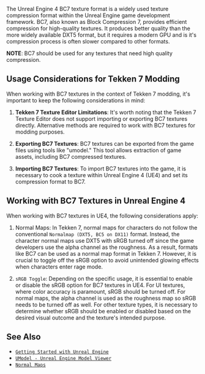 The Unreal Engine 4 BC7 texture format is a widely used texture compression format within the Unreal Engine game development framework. BC7, also known as Block Compression 7, provides efficient compression for high-quality textures. It produces better quality than the more widely available DXT5 format, but it requires a modern GPU and is it's compression process is often slower compared to other formats.

**NOTE**: BC7 should be used for any textures that need high quality compression.

## Usage Considerations for Tekken 7 Modding
When working with BC7 textures in the context of Tekken 7 modding, it's important to keep the following considerations in mind:

1. **Tekken 7 Texture Editor Limitations**: It's worth noting that the Tekken 7 Texture Editor does not support importing or exporting BC7 textures directly. Alternative methods are required to work with BC7 textures for modding purposes.

2. **Exporting BC7 Textures**: BC7 textures can be exported from the game files using tools like "umodel." This tool allows extraction of game assets, including BC7 compressed textures.

3. **Importing BC7 Textures**: To import BC7 textures into the game, it is necessary to cook a texture within Unreal Engine 4 (UE4) and set its compression format to BC7.

## Working with BC7 Textures in Unreal Engine 4
When working with BC7 textures in UE4, the following considerations apply:

1. Normal Maps: In Tekken 7, normal maps for characters do not follow the conventional `Normalmap (DXT5, BC5 on DX11)` format. Instead, the character normal maps use DXT5 with sRGB turned off since the game developers use the alpha channel as the roughness. As a result, formats like BC7 can be used as a normal map format in Tekken 7. However, it is crucial to toggle off the sRGB option to avoid unintended glowing effects when characters enter rage mode.

2. `sRGB Toggle`: Depending on the specific usage, it is essential to enable or disable the sRGB option for BC7 textures in UE4. For UI textures, where color accuracy is paramount, sRGB should be turned off. For normal maps, the alpha channel is used as the roughness map so sRGB needs to be turned off as well. For other texture types, it is necessary to determine whether sRGB should be enabled or disabled based on the desired visual outcome and the texture's intended purpose.

## See Also

- [`Getting Started with Unreal Engine`](../Unreal_Engine_4/Getting_Started_with_Unreal_Engine/)
- [`UModel - Unreal Engine Model Viewer`](https://www.gildor.org/en/projects/umodel)
- [`Normal Maps`](../Normal_Maps/)